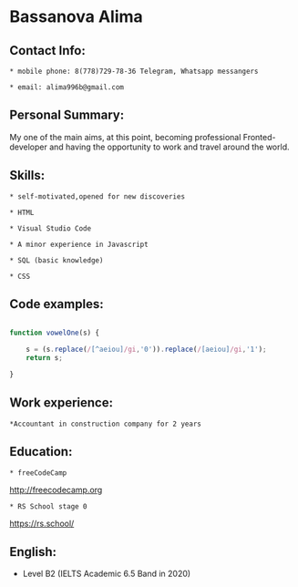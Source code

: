 # Bassanova Alima

## Contact Info:

	* mobile phone: 8(778)729-78-36 Telegram, Whatsapp messangers

	* email: alima996b@gmail.com

## Personal Summary:

   My one of the main aims, at this point, becoming professional Fronted-developer and having the opportunity to work and travel around the world.

## Skills:

	* self-motivated,opened for new discoveries

	* HTML

	* Visual Studio Code

	* A minor experience in Javascript

	* SQL (basic knowledge)
	
	* CSS


## Code examples:

```javascript

function vowelOne(s) {

    s = (s.replace(/[^aeiou]/gi,'0')).replace(/[aeiou]/gi,'1');
	return s;

}

```

## Work experience:

	*Accountant in construction company for 2 years



## Education: 

	* freeCodeCamp

http://freecodecamp.org
    
	* RS School stage 0
	
https://rs.school/



## English:

   * Level B2 (IELTS Academic 6.5 Band in 2020)